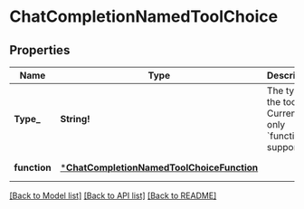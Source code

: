 # ChatCompletionNamedToolChoice

## Properties
Name | Type | Description | Notes
------------ | ------------- | ------------- | -------------
**Type_** | **String!** | The type of the tool. Currently, only &#x60;function&#x60; is supported. | [default to null]
**function** | [***ChatCompletionNamedToolChoiceFunction**](ChatCompletionNamedToolChoice_function.md) |  | [default to null]

[[Back to Model list]](../README.md#documentation-for-models) [[Back to API list]](../README.md#documentation-for-api-endpoints) [[Back to README]](../README.md)


